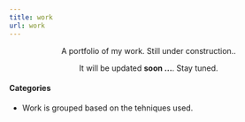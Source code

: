 ```yaml
---
title: work
url: work
---
```


<div align="center">
	<p>
        A portfolio of my work. Still under construction.. 
	</p>
	<p>
		It will be updated <strong>soon ...</strong>. Stay tuned.
	</p>
</div>

#### Categories
- Work is grouped based on the tehniques used.

